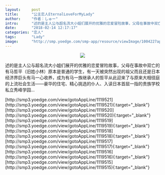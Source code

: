 ```yaml
---
layout:     post
title:      "公主恋人EternalLoveForMyLady"
author:     "作者：しゅー"
intro:      "述的是主人公与超名流大小姐们展开的优雅的恋爱冒险故事，父母在事故中双亡的有马哲平（旧姓小林）原本是普通的学生，有一天被突然出现的祖父而且还是日本经济界巨头有马一心收养，成为有马一族继承人的哲平从此迎来了与原来大相径庭的上流社会生活——豪华的住宅、精心挑选的仆人、入读日本首屈一指的贵族学校私立秀峰学园…"
date:       "2018-02-14 12:17:17"
categories: "恋人"
tags:       "Lady"
image:      "http://smp.yoedge.com/smp-app/resource/viewImage/1004227appline.png"
---
```

<div style="text-align: center">
<p><img src="http://smp.yoedge.com/smp-app/resource/viewImage/1004227appline.png"/></p>
</div>
<p class="post-meta">
<span>述的是主人公与超名流大小姐们展开的优雅的恋爱冒险故事，父母在事故中双亡的有马哲平（旧姓小林）原本是普通的学生，有一天被突然出现的祖父而且还是日本经济界巨头有马一心收养，成为有马一族继承人的哲平从此迎来了与原来大相径庭的上流社会生活——豪华的住宅、精心挑选的仆人、入读日本首屈一指的贵族学校私立秀峰学园…</span>
</p>
[http://smp3.yoedge.com/view/gotoAppLine/1119521](http://smp3.yoedge.com/view/gotoAppLine/1119521){:target="_blank"}
[http://smp3.yoedge.com/view/gotoAppLine/1119520](http://smp3.yoedge.com/view/gotoAppLine/1119520){:target="_blank"}
[http://smp3.yoedge.com/view/gotoAppLine/1119519](http://smp3.yoedge.com/view/gotoAppLine/1119519){:target="_blank"}
[http://smp3.yoedge.com/view/gotoAppLine/1119518](http://smp3.yoedge.com/view/gotoAppLine/1119518){:target="_blank"}
[http://smp3.yoedge.com/view/gotoAppLine/1119517](http://smp3.yoedge.com/view/gotoAppLine/1119517){:target="_blank"}
[http://smp3.yoedge.com/view/gotoAppLine/1119516](http://smp3.yoedge.com/view/gotoAppLine/1119516){:target="_blank"}
[http://smp3.yoedge.com/view/gotoAppLine/1119515](http://smp3.yoedge.com/view/gotoAppLine/1119515){:target="_blank"}



